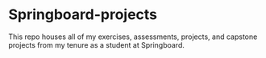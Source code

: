 # Springboard-projects

This repo houses all of my exercises, assessments, projects, and capstone projects from my tenure as a student at Springboard.
